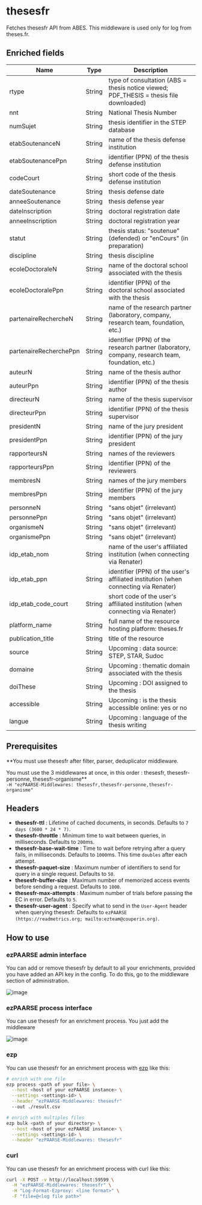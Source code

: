 # thesesfr

Fetches thesesfr API from ABES.
This middleware is used only for log from theses.fr.  

## Enriched fields

| Name | Type   | Description |
| --- |--------| --- |
| rtype | String | type of consultation (ABS = thesis notice viewed; PDF_THESIS = thesis file downloaded) |
| nnt | String | National Thesis Number |
| numSujet | String | thesis identifier in the STEP database |
| etabSoutenanceN | String | name of the thesis defense institution |
| etabSoutenancePpn | String | identifier (PPN) of the thesis defense institution |
| codeCourt | String | short code of the thesis defense institution |
| dateSoutenance | String | thesis defense date |
| anneeSoutenance | String | thesis defense year |
| dateInscription | String | doctoral registration date |
| anneeInscription | String | doctoral registration year |
| statut | String | thesis status: "soutenue" (defended) or "enCours" (in preparation) |
| discipline | String | thesis discipline |
| ecoleDoctoraleN | String | name of the doctoral school associated with the thesis |
| ecoleDoctoralePpn | String | identifier (PPN) of the doctoral school associated with the thesis |
| partenaireRechercheN | String | name of the research partner (laboratory, company, research team, foundation, etc.) |
| partenaireRecherchePpn | String | identifier (PPN) of the research partner (laboratory, company, research team, foundation, etc.) |
| auteurN | String | name of the thesis author |
| auteurPpn | String | identifier (PPN) of the thesis author |
| directeurN | String | name of the thesis supervisor |
| directeurPpn | String | identifier (PPN) of the thesis supervisor |
| presidentN | String | name of the jury president |
| presidentPpn | String | identifier (PPN) of the jury president |
| rapporteursN | String | names of the reviewers |
| rapporteursPpn | String | identifier (PPN) of the reviewers |
| membresN | String | names of the jury members |
| membresPpn | String | identifier (PPN) of the jury members |
| personneN | String | "sans objet" (irrelevant) |
| personnePpn | String | "sans objet" (irrelevant) |
| organismeN | String | "sans objet" (irrelevant) |
| organismePpn | String | "sans objet" (irrelevant) |
| idp_etab_nom | String | name of the user's affiliated institution (when connecting via Renater) |
| idp_etab_ppn | String | identifier (PPN) of the user's affiliated institution (when connecting via Renater) |
| idp_etab_code_court | String | short code of the user's affiliated institution (when connecting via Renater) |
| platform_name | String | full name of the resource hosting platform: theses.fr |
| publication_title | String | title of the resource |
| source | String | Upcoming : data source: STEP, STAR, Sudoc |
| domaine | String | Upcoming : thematic domain associated with the thesis |
| doiThese | String | Upcoming : DOI assigned to the thesis |
| accessible | String | Upcoming : is the thesis accessible online: yes or no |
| langue | String | Upcoming : language of the thesis writing | 

## Prerequisites

**You must use thesesfr after filter, parser, deduplicator middleware.  

You must use the 3 middlewares at once, in this order : thesesfr, thesesfr-personne, thesesfr-organisme**  
``` -H "ezPAARSE-Middlewares: thesesfr,thesesfr-personne,thesesfr-organisme" ```

## Headers

+ **thesesfr-ttl** : Lifetime of cached documents, in seconds. Defaults to ``7 days (3600 * 24 * 7)``.
+ **thesesfr-throttle** : Minimum time to wait between queries, in milliseconds. Defaults to ``200``ms.
+ **thesesfr-base-wait-time** : Time to wait before retrying after a query fails, in milliseconds. Defaults to ``1000``ms. This time ``doubles`` after each attempt.
+ **thesesfr-paquet-size** : Maximum number of identifiers to send for query in a single request. Defaults to ``50``.
+ **thesesfr-buffer-size** : Maximum number of memorized access events before sending a request. Defaults to ``1000``.
+ **thesesfr-max-attempts** : Maximum number of trials before passing the EC in error. Defaults to ``5``.
+ **thesesfr-user-agent** : Specify what to send in the `User-Agent` header when querying thesesfr. Defaults to `ezPAARSE (https://readmetrics.org; mailto:ezteam@couperin.org)`.

## How to use

### ezPAARSE admin interface

You can add or remove thesesfr by default to all your enrichments, provided you have added an API key in the config. To do this, go to the middleware section of administration.

![image](./docs/admin-interface.png)

### ezPAARSE process interface

You can use thesesfr for an enrichment process. You just add the middleware

![image](./docs/process-interface.png)

### ezp

You can use thesesfr for an enrichment process with [ezp](https://github.com/ezpaarse-project/node-ezpaarse) like this:

```bash
# enrich with one file
ezp process <path of your file> \
  --host <host of your ezPAARSE instance> \
  --settings <settings-id> \
  --header "ezPAARSE-Middlewares: thesesfr" 
  --out ./result.csv

# enrich with multiples files
ezp bulk <path of your directory> \
  --host <host of your ezPAARSE instance> \
  --settings <settings-id> \
  --header "ezPAARSE-Middlewares: thesesfr" 

```

### curl

You can use thesesfr for an enrichment process with curl like this:

```bash
curl -X POST -v http://localhost:59599 \
  -H "ezPAARSE-Middlewares: thesesfr" \
  -H "Log-Format-Ezproxy: <line format>" \
  -F "file=@<log file path>"

```
